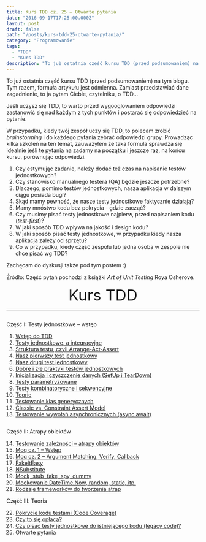 ```yaml
---
title: Kurs TDD cz. 25 — Otwarte pytania
date: "2016-09-17T17:25:00.000Z"
layout: post
draft: false
path: "/posts/kurs-tdd-25-otwarte-pytania/"
category: "Programowanie"
tags:
  - "TDD"
  - "Kurs TDD"
description: "To już ostatnia część kursu TDD (przed podsumowaniem) na tym blogu. Tym razem, formuła artykułu jest odmienna. Zamiast przedstawiać dane zagadnienie, to ja pytam Ciebie, czytelniku, o TDD... Jeśli uczysz się TDD, to warto przed wygooglowaniem odpowiedzi zastanowić się nad każdym z tych punktów i postarać się odpowiedzieć na pytanie. W przypadku, kiedy twój zespół uczy się TDD, to polecam zrobić brainstorming i do każdego pytania zebrać odpowiedzi grupy. Prowadząc kilka szkoleń na ten temat, zauważyłem że taka formuła sprawdza się idealnie jeśli te pytania na zadamy na początku i jeszcze raz, na końcu kursu, porównując odpowiedzi."
---
```


To już ostatnia część kursu TDD (przed podsumowaniem) na tym blogu. Tym razem, formuła artykułu jest odmienna. Zamiast przedstawiać dane zagadnienie, to ja pytam Ciebie, czytelniku, o TDD...

Jeśli uczysz się TDD, to warto przed wygooglowaniem odpowiedzi zastanowić się nad każdym z tych punktów i postarać się odpowiedzieć na pytanie.

W przypadku, kiedy twój zespół uczy się TDD, to polecam zrobić _brainstorming_ i do każdego pytania zebrać odpowiedzi grupy. Prowadząc kilka szkoleń na ten temat, zauważyłem że taka formuła sprawdza się idealnie jeśli te pytania na zadamy na początku i jeszcze raz, na końcu kursu, porównując odpowiedzi.

1. Czy estymując zadanie, należy dodać też czas na napisanie testów jednostkowych?
1. Czy stanowisko manualnego testera (QA) będzie jeszcze potrzebne?
1. Dlaczego, pomimo testów jednostkowych, nasza aplikacja w dalszym ciągu posiada bugi?
1. Skąd mamy pewność, że nasze testy jednostkowe faktycznie działają?
1. Mamy mnóstwo kodu bez pokrycia - gdzie zacząć?
1. Czy musimy pisać testy jednostkowe najpierw, przed napisaniem kodu (_test-first_)?
1. W jaki sposób TDD wpływa na jakość i design kodu?
1. W jaki sposób pisać testy jednostkowe, w przypadku kiedy nasza aplikacja zależy od sprzętu?
1. Co w przypadku, kiedy część zespołu lub jedna osoba w zespole nie chce pisać wg TDD?

Zachęcam do dyskusji także pod tym postem :) 

Źródło: Część pytań pochodzi z książki _Art of Unit Testing_ Roya Osherove.

<!-- tdd-course-infobox-start -->
<div class="boxBorder">

<div style="text-align: center; font-size: 40px">Kurs TDD</div>

----

<div class="row">
<div class="column">

Część I: Testy jednostkowe – wstęp

1. [Wstęp do TDD](/posts/kurs-tdd-1-wstep/)
2. [Testy jednostkowe, a integracyjne](/posts/kurs-tdd-2-testy-jednostkowe-a-testy-integracyjne/)
3. [Struktura testu, czyli Arrange-Act-Assert](/posts/kurs-tdd-3-struktura-test-czyli-arrange-act-assert)
4. [Nasz pierwszy test jednostkowy](/posts/kurs-tdd-4-nasz-pierwszy-test-jednostkowy)
5. [Nasz drugi test jednostkowy](/posts/kurs-tdd-5-nasz-drugi-test-jednostkowy)
6. [Dobre i złe praktyki testów jednostkowych](/posts/kurs-tdd-6-dobre-i-zle-praktyki-testow-jednostkowych)
7. [Inicjalizacja i czyszczenie danych (SetUp i TearDown)](/posts/kurs-tdd-7-inicjalizacja-i-czyszczenie-danych-setup-i-teardown/)
8. [Testy parametryzowane](/posts/kurs-tdd-8-testy-parametryzowane)
9. [Testy kombinatoryczne i sekwencyjne](/posts/kurs-tdd-9-testy-kombinatoryczne-i-sekwencyjne)
10. [Teorie](/posts/kurs-tdd-10-teorie)
11. [Testowanie klas generycznych](/posts/kurs-tdd-11-testowanie-klas-generycznych)
12. [Classic vs. Constraint Assert Model](/posts/kurs-tdd-12-classic-vs-constraint-assert-model)
13. [Testowanie wywołań asynchronicznych (async await)](/posts/kurs-tdd-13-testowanie-wywolan-asynchronicznych-async-await)

</div>

<div class="column">

Część II: Atrapy obiektów

14. [Testowanie zależności – atrapy obiektów](/posts/kurs-tdd-14-testowanie-zaleznosci-atrapy-obiektow)
2. [Moq cz. 1 – Wstęp](/posts/kurs-tdd-15-wstep-do-moq)
3. [Moq cz. 2 – Argument Matching, Verify, Callback](/posts/kurs-tdd-16-zaawansowane-techniki-moq-argument-matching-verify-callback)
4. [FakeItEasy](/posts/kurs-tdd-17-fakeiteasy)
5. [NSubstitute](/posts/kurs-tdd-18-nsubstitute)
6. [Mock, stub, fake, spy, dummy](/posts/kurs-tdd-19-mock-stub-fake-spy-dummy)
7. [Mockowanie DateTime.Now, random, static, itp.](/posts/kurs-tdd-20-mockowanie-datetime-now-random-static-itp)
8. [Rodzaje frameworków do tworzenia atrap](/posts/kurs-tdd-21-rodzaje-frameworkow-do-tworzenia-atrap/)

Część III: Teoria

22. [Pokrycie kodu testami (Code Coverage)](/posts/kurs-tdd-22-pokrycie-kodu-testami-code-coverage/)
1. [Czy to się opłaca?](/posts/kurs-tdd-23-czy-to-sie-oplaca/)
1. [Czy pisać testy jednostkowe do istniejącego kodu (legacy code)?](/posts/kurs-tdd-24-czy-pisac-testy-jednostkowe-do-istniejacego-kodu-legacy-code/)
2. Otwarte pytania

</div>
</div>
</div>
<!-- tdd-course-infobox-end -->